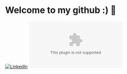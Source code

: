 # Welcome to my github :) 👋

[![LinkedIn](https://img.shields.io/badge/linkedin-%230077B5.svg?style=for-the-badge&logo=linkedin&logoColor=white)](https://www.linkedin.com/in/pedroespejopariani)
![[Gmail](https://img.shields.io/badge/Gmail-D14836?style=for-the-badge&logo=gmail&logoColor=white)](mailto:espejoparianipedro@gmail.com)